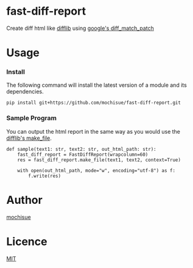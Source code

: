 # fast-diff-report

Create diff html like [difflib](https://docs.python.org/3/library/difflib.html#difflib.HtmlDiff.make_file) using [google's diff_match_patch](https://github.com/google/diff-match-patch)

# Usage

### Install

The following command will install the latest version of a module and its dependencies.

```
pip install git+https://github.com/mochisue/fast-diff-report.git
```

### Sample Program

You can output the html report in the same way as you would use the [difflib's make_file](https://docs.python.org/3/library/difflib.html#difflib.HtmlDiff.make_file).

```
def sample(text1: str, text2: str, out_html_path: str):
    fast_diff_report = FastDiffReport(wrapcolumn=60)
    res = fast_diff_report.make_file(text1, text2, context=True)

    with open(out_html_path, mode="w", encoding="utf-8") as f:
        f.write(res)
```

# Author

[mochisue](https://github.com/mochisue)

# Licence

[MIT](https://github.com/mochisue/pyqt-async-sample/blob/main/LICENSE)
